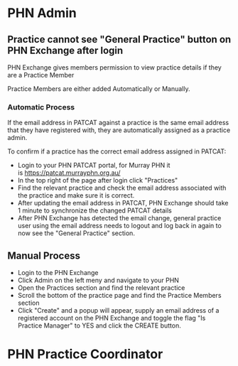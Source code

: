 # PHN Admin

## Practice cannot see "General Practice" button on PHN Exchange after login

PHN Exchange gives members permission to view practice details if they are a Practice Member

Practice Members are either added Automatically or Manually.

### Automatic Process

If the email address in PATCAT against a practice is the same email address that they have registered with, they are automatically assigned as a practice admin.

To confirm if a practice has the correct email address assigned in PATCAT:

- Login to your PHN PATCAT portal, for Murray PHN it is https://patcat.murrayphn.org.au/
- In the top right of the page after login click "Practices"
- Find the relevant practice and check the email address associated with the practice and make sure it is correct.
- After updating the email address in PATCAT, PHN Exchange should take 1 minute to synchronize the changed PATCAT details
- After PHN Exchange has detected the email change, general practice user using the email address needs to logout and log back in again to now see the "General Practice" section.

## Manual Process

- Login to the PHN Exchange
- Click Admin on the left meny and navigate to your PHN
- Open the Practices section and find the relevant practice
- Scroll the bottom of the practice page and find the Practice Members section
- Click "Create" and a popup will appear, supply an email address of a registered account on the PHN Exchange and toggle the flag "Is Practice Manager" to YES and click the CREATE button.

# PHN Practice Coordinator


